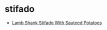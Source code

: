 # stifado

 * [Lamb Shank Stifado With Sauteed Potatoes](index/l/lamb-shank-stifado-with-sauteed-potatoes-11390.json)
